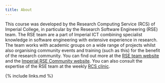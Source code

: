 ```yaml
---
title: About
---
```

This course was developed by the Research Computing Service (RCS) of Imperial
College, in particular by the Research Software Engineering (RSE) team. The RSE
team are a part of Imperial ICT combining specialist knowledge in software
engineering with extensive experience in research. The team works with academic
groups on a wide range of projects whilst also organising community events and
training (such as this) for the benefit of the research community. You can find
out more at the [RSE team website][RSE] and the [Imperial RSE Community
website][community]. You can also consult the expertise of the RSE team at the
weekly [RCS clinic][clinic].

{% include links.md %}

[RSE]: https://www.imperial.ac.uk/admin-services/ict/self-service/research-support/rcs/research-software-engineering/
[community]: https://www.imperial.ac.uk/computational-methods/rse/
[clinic]: http://www.imperial.ac.uk/admin-services/ict/self-service/research-support/rcs/support/attend-a-clinic/
